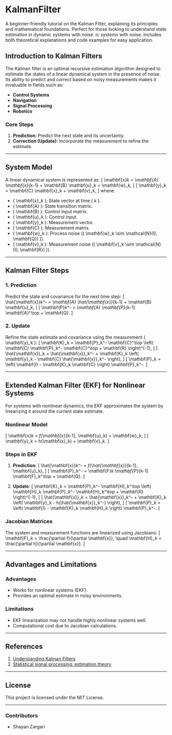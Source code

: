 # KalmanFilter
A beginner-friendly tutorial on the Kalman Filter, explaining its principles and mathematical foundations. Perfect for those looking to understand state estimation in dynamic systems with noise. ic systems with noise. Includes both theoretical explanations and code examples for easy application.

## Introduction to Kalman Filters
The Kalman filter is an optimal recursive estimation algorithm designed to estimate the states of a linear dynamical system in the presence of noise. Its ability to predict and correct based on noisy measurements makes it invaluable in fields such as:
- **Control Systems**
- **Navigation**
- **Signal Processing**
- **Robotics**

### Core Steps
1. **Prediction**: Predict the next state and its uncertainty.
2. **Correction (Update)**: Incorporate the measurement to refine the estimate.

---

## System Model
A linear dynamical system is represented as:
\[
\mathbf{x}_k = \mathbf{A} \mathbf{x}_{k-1} + \mathbf{B} \mathbf{u}_k + \mathbf{w}_k,
\]
\[
\mathbf{y}_k = \mathbf{C} \mathbf{x}_k + \mathbf{v}_k,
\]
where:
- \( \mathbf{x}_k \): State vector at time \( k \).
- \( \mathbf{A} \): State transition matrix.
- \( \mathbf{B} \): Control input matrix.
- \( \mathbf{u}_k \): Control input.
- \( \mathbf{y}_k \): Measurement vector.
- \( \mathbf{C} \): Measurement matrix.
- \( \mathbf{w}_k \): Process noise (\( \mathbf{w}_k \sim \mathcal{N}(0, \mathbf{Q}) \)).
- \( \mathbf{v}_k \): Measurement noise (\( \mathbf{v}_k \sim \mathcal{N}(0, \mathbf{R}) \)).

---

## Kalman Filter Steps

### 1. Prediction
Predict the state and covariance for the next time step:
\[
\hat{\mathbf{x}}_k^- = \mathbf{A} \hat{\mathbf{x}}_{k-1} + \mathbf{B} \mathbf{u}_k,
\]
\[
\mathbf{P}_k^- = \mathbf{A} \mathbf{P}_{k-1} \mathbf{A}^\top + \mathbf{Q}.
\]

### 2. Update
Refine the state estimate and covariance using the measurement \( \mathbf{y}_k \):
\[
\mathbf{K}_k = \mathbf{P}_k^- \mathbf{C}^\top \left( \mathbf{C} \mathbf{P}_k^- \mathbf{C}^\top + \mathbf{R} \right)^{-1},
\]
\[
\hat{\mathbf{x}}_k = \hat{\mathbf{x}}_k^- + \mathbf{K}_k \left( \mathbf{y}_k - \mathbf{C} \hat{\mathbf{x}}_k^- \right),
\]
\[
\mathbf{P}_k = \left( \mathbf{I} - \mathbf{K}_k \mathbf{C} \right) \mathbf{P}_k^-.
\]

---

## Extended Kalman Filter (EKF) for Nonlinear Systems

For systems with nonlinear dynamics, the EKF approximates the system by linearizing it around the current state estimate.

### Nonlinear Model
\[
\mathbf{x}_k = f(\mathbf{x}_{k-1}, \mathbf{u}_k) + \mathbf{w}_k,
\]
\[
\mathbf{y}_k = h(\mathbf{x}_k) + \mathbf{v}_k.
\]

### Steps in EKF
1. **Prediction**:
   \[
   \hat{\mathbf{x}}_k^- = f(\hat{\mathbf{x}}_{k-1}, \mathbf{u}_k),
   \]
   \[
   \mathbf{P}_k^- = \mathbf{F}_k \mathbf{P}_{k-1} \mathbf{F}_k^\top + \mathbf{Q}.
   \]

2. **Update**:
   \[
   \mathbf{K}_k = \mathbf{P}_k^- \mathbf{H}_k^\top \left( \mathbf{H}_k \mathbf{P}_k^- \mathbf{H}_k^\top + \mathbf{R} \right)^{-1},
   \]
   \[
   \hat{\mathbf{x}}_k = \hat{\mathbf{x}}_k^- + \mathbf{K}_k \left( \mathbf{y}_k - h(\hat{\mathbf{x}}_k^-) \right),
   \]
   \[
   \mathbf{P}_k = \left( \mathbf{I} - \mathbf{K}_k \mathbf{H}_k \right) \mathbf{P}_k^-.
   \]

### Jacobian Matrices
The system and measurement functions are linearized using Jacobians:
\[
\mathbf{F}_k = \frac{\partial f}{\partial \mathbf{x}}, \quad \mathbf{H}_k = \frac{\partial h}{\partial \mathbf{x}}.
\]

---

## Advantages and Limitations

### Advantages
- Works for nonlinear systems (EKF).
- Provides an optimal estimate in noisy environments.

### Limitations
- EKF linearization may not handle highly nonlinear systems well.
- Computational cost due to Jacobian calculations.

---

## References
1. [Understanding Kalman Filters](https://www.mathworks.com/videos/series/understanding-kalman-filters.html)
2. [Statistical signal processing: estimation theory](http://lib.ysu.am/disciplines_bk/0c6460162880d19be573a6df4c75db33.pdf)

---

## License
This project is licensed under the MIT License.

---

### Contributors
- Shayan Zargari

